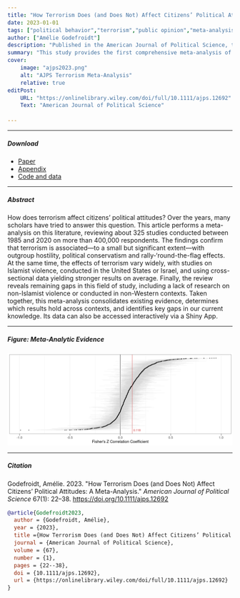 ```yaml
---
title: "How Terrorism Does (and Does Not) Affect Citizens’ Political Attitudes: A Meta-Analysis"
date: 2023-01-01
tags: ["political behavior","terrorism","public opinion","meta-analysis","political psychology"]
author: ["Amélie Godefroidt"]
description: "Published in the American Journal of Political Science, this article presents a meta-analysis of the effects of terrorism on social and political attitudes."
summary: "This study provides the first comprehensive meta-analysis of terrorism’s impact on public opinion. By synthesizing evidence across diverse contexts and research designs, the paper shows that terrorism has systematic but limited effects on citizens’ political attitudes."
cover:
    image: "ajps2023.png"
    alt: "AJPS Terrorism Meta-Analysis"
    relative: true
editPost:
    URL: "https://onlinelibrary.wiley.com/doi/full/10.1111/ajps.12692"
    Text: "American Journal of Political Science"

---
```


---

##### Download

+ [Paper](ajps2023.pdf)
+ [Appendix](ajps2023suppl.pdf)
+ [Code and data](https://ameliegodefroidt.shinyapps.io/terrorism-attitudes-metaanalysis/)

---

##### Abstract

How does terrorism affect citizens’ political attitudes? Over the years, many scholars have tried to answer this question. This article performs a meta-analysis on this literature, reviewing about 325 studies conducted between 1985 and 2020 on more than 400,000 respondents. The findings confirm that terrorism is associated—to a small but significant extent—with outgroup hostility, political conservatism and rally-‘round-the-flag effects. At the same time, the effects of terrorism vary widely, with studies on Islamist violence, conducted in the United States or Israel, and using cross-sectional data yielding stronger results on average. Finally, the review reveals remaining gaps in this field of study, including a lack of research on non-Islamist violence or conducted in non-Western contexts. Taken together, this meta-analysis consolidates existing evidence, determines which results hold across contexts, and identifies key gaps in our current knowledge. Its data can also be accessed interactively via a Shiny App.

---

##### Figure: Meta-Analytic Evidence

![](ajps2023.png)

---

##### Citation

Godefroidt, Amélie. 2023. "How Terrorism Does (and Does Not) Affect Citizens’ Political Attitudes: A Meta-Analysis." *American Journal of Political Science* 67(1): 22–38. https://doi.org/10.1111/ajps.12692

```BibTeX
@article{Godefroidt2023,
  author = {Godefroidt, Amélie},
  year = {2023},
  title ={How Terrorism Does (and Does Not) Affect Citizens’ Political Attitudes: A Meta-Analysis},
  journal = {American Journal of Political Science},
  volume = {67},
  number = {1},
  pages = {22--38},
  doi = {10.1111/ajps.12692},
  url = {https://onlinelibrary.wiley.com/doi/full/10.1111/ajps.12692}
}
```
